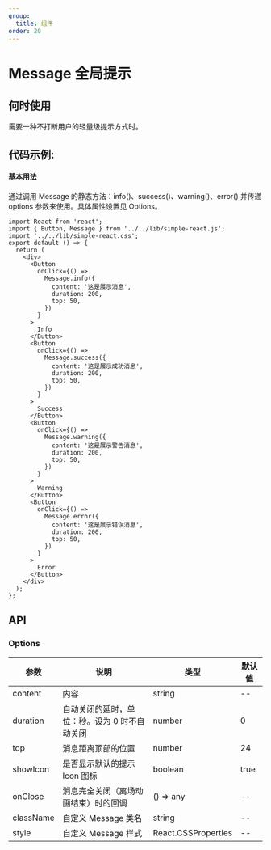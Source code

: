 ```yaml
---
group:
  title: 组件
order: 20
---
```


# Message 全局提示

## 何时使用

需要一种不打断用户的轻量级提示方式时。

## 代码示例:

#### 基本用法

通过调用 Message 的静态方法：info()、success()、warning()、error() 并传递 options 参数来使用。具体属性设置见 Options。

```tsx
import React from 'react';
import { Button, Message } from '../../lib/simple-react.js';
import '../../lib/simple-react.css';
export default () => {
  return (
    <div>
      <Button
        onClick={() =>
          Message.info({
            content: '这是展示消息',
            duration: 200,
            top: 50,
          })
        }
      >
        Info
      </Button>
      <Button
        onClick={() =>
          Message.success({
            content: '这是展示成功消息',
            duration: 200,
            top: 50,
          })
        }
      >
        Success
      </Button>
      <Button
        onClick={() =>
          Message.warning({
            content: '这是展示警告消息',
            duration: 200,
            top: 50,
          })
        }
      >
        Warning
      </Button>
      <Button
        onClick={() =>
          Message.error({
            content: '这是展示错误消息',
            duration: 200,
            top: 50,
          })
        }
      >
        Error
      </Button>
    </div>
  );
};
```

## API

### Options

| 参数      | 说明                                          | 类型                | 默认值 |
| --------- | --------------------------------------------- | ------------------- | ------ |
| content   | 内容                                          | string              | --     |
| duration  | 自动关闭的延时，单位：秒。设为 0 时不自动关闭 | number              | 0      |
| top       | 消息距离顶部的位置                            | number              | 24     |
| showIcon  | 是否显示默认的提示 Icon 图标                  | boolean             | true   |
| onClose   | 消息完全关闭（离场动画结束）时的回调          | () => any           | --     |
| className | 自定义 Message 类名                           | string              | --     |
| style     | 自定义 Message 样式                           | React.CSSProperties | --     |
